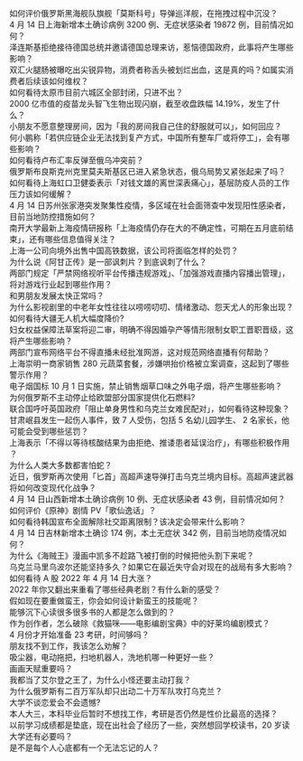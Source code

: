 如何评价俄罗斯黑海舰队旗舰「莫斯科号」导弹巡洋舰，在拖拽过程中沉没？  
4 月 14 日上海新增本土确诊病例 3200 例、无症状感染者 19872 例，目前情况如何？  
泽连斯基拒绝接待德国总统并邀请德国总理来访，惹恼德国政府，此事将产生哪些影响？  
双汇火腿肠被曝吃出尖锐异物，消费者称舌头被划烂出血，这是真的吗？如属实消费者后续该如何维权？  
如何看待太原市目前六城区全部封闭，只进不出？  
2000 亿市值的疫苗龙头智飞生物出现闪崩，截至收盘跌幅 14.19%，发生了什么？  
小朋友不愿意整理房间，因为「我的房间我自己住的舒服就可以」，如何回应？  
何小鹏称「若供应链企业无法找到复产方式，中国所有整车厂或将停工」，会有哪些影响？  
如何看待卢布汇率反弹至俄乌冲突前？  
俄罗斯布良斯克州克里莫夫斯基区已进入紧急状态，俄乌局势又紧张起来了吗？  
如何看待上海虹口卫健委表示「对钱文雄的离世深表痛心」，基层防疫人员的工作压力该如何缓解？  
4 月 14 日苏州张家港突发聚集性疫情，多区域在社会面筛查中发现阳性感染者，目前当地防控措施如何？  
南开大学最新上海疫情研报称「上海疫情仍存在大的不确定性，可期在五月底前结束」，还有哪些信息值得关注？  
上海一公司向境外出售中国高铁数据，该公司将面临怎样的处罚？  
为什么说《阿甘正传》是一部讽刺片？到底讽刺了什么？  
两部门规定「严禁网络视听平台传播违规游戏」、「加强游戏直播内容播出管理」，将对游戏行业起到哪些作用？  
和男朋友发展太快正常吗？  
为什么影视剧里的中老年女性往往以唠唠叨叨、情绪激动、怨天尤人的形象出现？  
如何看待大疆无人机大幅度降价?  
妇女权益保障法草案将迎二审，明确不得因婚孕产等情形限制女职工晋职晋级，这将产生哪些影响？  
两部门宣布网络平台不得直播未经批准网游，这对规范网络直播有何帮助？  
上海崇明一商家销售 280 元蔬菜套餐，涉嫌哄抬价格被立案调查，这起到了哪些警示作用？  
电子烟国标 10 月 1 日实施，禁止销售烟草口味之外电子烟，将产生哪些影响？  
为何俄罗斯不主动停止给欧盟部分国家提供化石燃料?  
联合国呼吁英国政府「阻止单身男性和乌克兰女难民配对」，如何看待这种现象？  
甘肃岷县发生一起伤人事件，致 7 人受伤，包括 5 名幼儿园学生、 2 名家长，他可能会受到哪些惩罚？  
上海表示「不得以等待核酸结果为由拒绝、推诿患者延误治疗」，有哪些积极作用 ？  
为什么人类大多数都害怕蛇？  
近日，俄罗斯再次使用「匕首」高超声速导弹打击乌克兰境内目标。高超声速武器将如何改变现代化战争？  
4 月 14 日山西新增本土确诊病例 10 例、无症状感染者 43 例，目前情况如何？  
如何评价《原神》剧情 PV「歌仙逸话」？  
如何看待韩国宣布全面解除社交距离限制？该决定会带来什么影响？  
4 月 14 日吉林新增本土确诊 174 例，本土无症状 342 例，目前当地防疫情况如何？  
为什么《海贼王》漫画中凯多不趁路飞被打倒的时候把他头割下来呢？  
乌克兰马里乌波尔还能坚持多久？如果它在最近失守会对现在的战局有多大影响？  
如何看待 A 股 2022 年 4 月 14 日大涨？  
2022 年你又翻出来重看了哪些经典老剧？有什么新的感受？  
假如现在要重做蛮王，你会如何设计新蛮王的技能呢？  
能够沉下心读很多很多书的人都是怎么做到的？  
作为创作者，怎么破除《救猫咪——电影编剧宝典》中的好莱坞编剧模式？  
4 月份才开始准备 23 考研，时间够吗？  
朋友找不到工作，我该怎么劝解？  
吸尘器，电动拖把，扫地机器人，洗地机哪一种更好一些？  
画画天赋重要吗？  
我都当了艾尔登之王了，为什么小怪还要主动打我？  
为什么俄罗斯有二百万军队却只出动二十万军队攻打乌克兰？  
大学不谈恋爱会不会遗憾?  
本人大三，本科毕业后暂时不想找工作，考研是否仍然是性价比最高的选择？  
以前学习成绩都是垫底，现在出社会了经历了一些，突然想回学校读书，20 岁读大学还有必要吗？  
是不是每个人心底都有一个无法忘记的人？  
